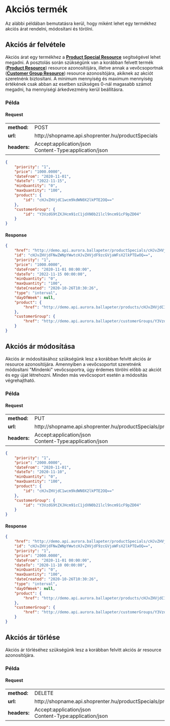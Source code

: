 # Akciós termék

Az alábbi példában bemutatásra kerül, hogy miként lehet egy termékhez akciós árat rendelni, módosítani és törölni.

## Akciós ár felvétele

Akciós árat egy termékhez a [**Product Special Resource**](../../api/product_special.md) segítségével lehet megadni. 
A posztolás során szükségünk van a korábban felvett termék ([**Product Resource**](../../api/product.md)) resource azonosítójára,
illetve annak a vevőcsoportnak ([**Customer Group Resource**](../../api/customer_group.md)) resource azonosítójára, akiknek az akciót szeretnénk biztosítani.
A minimum mennyiség és maximum mennyiség értékének csak abban az esetben szükséges 0-nál magasabb számot megadni, ha mennyiségi árkedvezmény kerül beállításra.

### Példa

#### Request

<table>
  <tr>
    <td><b>method:</b></td>
    <td>POST</td>
  </tr>
  <tr>
    <td><b>url:</b></td>
    <td>http://shopname.api.shoprenter.hu/productSpecials</td>
  </tr>
  <tr>
    <td><b>headers:</b></td>
    <td>
        Accept:application/json<br>
        Content-Type:application/json
    </td>
  </tr>
</table>

```json
{
    "priority": "1",
    "price": "1000.0000",
    "dateFrom": "2020-11-01",
    "dateTo": "2022-11-15",
    "minQuantity": "0",
    "maxQuantity": "100",
    "product": {
        "id": "cHJvZHVjdC1wcm9kdWN0X2lkPTE2OQ=="
    },
    "customerGroup": {
        "id": "Y3VzdG9tZXJHcm91cC1jdXN0b21lcl9ncm91cF9pZD04"
    }
}
```

#### Response

```json
{
    "href": "http://demo.api.aurora.ballapeter/productSpecials/cHJvZHVjdFNwZWNpYWwtcHJvZHVjdF9zcGVjaWFsX2lkPTEwOQ==",
    "id": "cHJvZHVjdFNwZWNpYWwtcHJvZHVjdF9zcGVjaWFsX2lkPTEwOQ==",
    "priority": "1",
    "price": "1000.0000",
    "dateFrom": "2020-11-01 00:00:00",
    "dateTo": "2022-11-15 00:00:00",
    "minQuantity": "0",
    "maxQuantity": "100",
    "dateCreated": "2020-10-26T10:30:26",
    "type": "interval",
    "dayOfWeek": null,
    "product": {
        "href": "http://demo.api.aurora.ballapeter/products/cHJvZHVjdC1wcm9kdWN0X2lkPTE2OQ=="
    },
    "customerGroup": {
        "href": "http://demo.api.aurora.ballapeter/customerGroups/Y3VzdG9tZXJHcm91cC1jdXN0b21lcl9ncm91cF9pZD04"
    }
}
```

## Akciós ár módosítása

Akciós ár módosításához szükségünk lesz a korábban felvitt akciós ár resource azonosítójára.
Amennyiben a vevőcsoportot szeretnénk módosítani "Mindenki" vevőcsoportra, úgy érdemes törölni előbb az akciót és egy újat létrehozni. Minden más vevőcsoport esetén a módosítás végrehajtható.

### Példa

#### Request

<table>
  <tr>
    <td><b>method:</b></td>
    <td>PUT</td>
  </tr>
  <tr>
    <td><b>url:</b></td>
    <td>http://shopname.api.shoprenter.hu/productSpecials/product_special_id</td>
  </tr>
  <tr>
    <td><b>headers:</b></td>
    <td>
        Accept:application/json<br>
        Content-Type:application/json
    </td>
  </tr>
</table>

```json
{
    "priority": "1",
    "price": "2000.0000",
    "dateFrom": "2020-11-01",
    "dateTo": "2020-11-10",
    "minQuantity": "0",
    "maxQuantity": "100",
    "product": {
        "id": "cHJvZHVjdC1wcm9kdWN0X2lkPTE2OQ=="
    },
    "customerGroup": {
        "id": "Y3VzdG9tZXJHcm91cC1jdXN0b21lcl9ncm91cF9pZD04"
    }
}
```

#### Response

```json
{
    "href": "http://demo.api.aurora.ballapeter/productSpecials/cHJvZHVjdFNwZWNpYWwtcHJvZHVjdF9zcGVjaWFsX2lkPTEwOQ==",
    "id": "cHJvZHVjdFNwZWNpYWwtcHJvZHVjdF9zcGVjaWFsX2lkPTEwOQ==",
    "priority": "1",
    "price": "2000.0000",
    "dateFrom": "2020-11-01 00:00:00",
    "dateTo": "2020-11-10 00:00:00",
    "minQuantity": "0",
    "maxQuantity": "100",
    "dateCreated": "2020-10-26T10:30:26",
    "type": "interval",
    "dayOfWeek": null,
    "product": {
        "href": "http://demo.api.aurora.ballapeter/products/cHJvZHVjdC1wcm9kdWN0X2lkPTE2OQ=="
    },
    "customerGroup": {
        "href": "http://demo.api.aurora.ballapeter/customerGroups/Y3VzdG9tZXJHcm91cC1jdXN0b21lcl9ncm91cF9pZD04"
    }
}
```

## Akciós ár törlése

Akciós ár törléséhez szükségünk lesz a korábban felvitt akciós ár resource azonosítójára.

### Példa

#### Request

<table>
  <tr>
    <td><b>method:</b></td>
    <td>DELETE</td>
  </tr>
  <tr>
    <td><b>url:</b></td>
    <td>http://shopname.api.shoprenter.hu/productSpecials/product_special_id</td>
  </tr>
  <tr>
    <td><b>headers:</b></td>
    <td>
        Accept:application/json<br>
        Content-Type:application/json
    </td>
  </tr>
</table>
